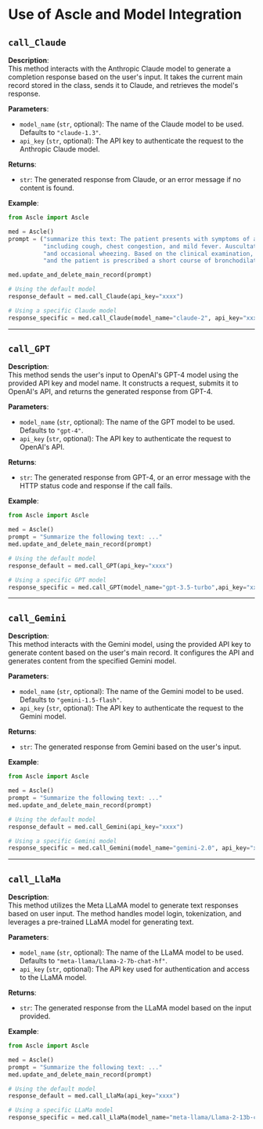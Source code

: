
# **Use of Ascle and Model Integration**
## `call_Claude`

**Description**:  
This method interacts with the Anthropic Claude model to generate a completion response based on the user's input. It takes the current main record stored in the class, sends it to Claude, and retrieves the model's response.

**Parameters**:
- `model_name` (`str`, optional): The name of the Claude model to be used. Defaults to `"claude-1.3"`.
- `api_key` (`str`, optional): The API key to authenticate the request to the Anthropic Claude model.

**Returns**:
- `str`: The generated response from Claude, or an error message if no content is found.

**Example**:
```python
from Ascle import Ascle

med = Ascle()
prompt = ("summarize this text: The patient presents with symptoms of acute bronchitis, "
          "including cough, chest congestion, and mild fever. Auscultation reveals coarse breath sounds "
          "and occasional wheezing. Based on the clinical examination, a diagnosis of acute bronchitis is made, "
          "and the patient is prescribed a short course of bronchodilators and advised to rest and stay hydrated.")

med.update_and_delete_main_record(prompt)

# Using the default model
response_default = med.call_Claude(api_key="xxxx")

# Using a specific Claude model
response_specific = med.call_Claude(model_name="claude-2", api_key="xxxx")
```

---

## `call_GPT`

**Description**:  
This method sends the user's input to OpenAI's GPT-4 model using the provided API key and model name. It constructs a request, submits it to OpenAI's API, and returns the generated response from GPT-4.

**Parameters**:
- `model_name` (`str`, optional): The name of the GPT model to be used. Defaults to `"gpt-4"`.
- `api_key` (`str`, optional): The API key to authenticate the request to OpenAI's API.

**Returns**:
- `str`: The generated response from GPT-4, or an error message with the HTTP status code and response if the call fails.

**Example**:
```python
from Ascle import Ascle

med = Ascle()
prompt = "Summarize the following text: ..."
med.update_and_delete_main_record(prompt)

# Using the default model
response_default = med.call_GPT(api_key="xxxx")

# Using a specific GPT model
response_specific = med.call_GPT(model_name="gpt-3.5-turbo",api_key="xxxx")
```
---

## `call_Gemini`

**Description**:  
This method interacts with the Gemini model, using the provided API key to generate content based on the user's main record. It configures the API and generates content from the specified Gemini model.

**Parameters**:
- `model_name` (`str`, optional): The name of the Gemini model to be used. Defaults to `"gemini-1.5-flash"`.
- `api_key` (`str`, optional): The API key to authenticate the request to the Gemini model.

**Returns**:
- `str`: The generated response from Gemini based on the user's input.


**Example**:
```python
from Ascle import Ascle

med = Ascle()
prompt = "Summarize the following text: ..."
med.update_and_delete_main_record(prompt)

# Using the default model
response_default = med.call_Gemini(api_key="xxxx")

# Using a specific Gemini model
response_specific = med.call_Gemini(model_name="gemini-2.0", api_key="xxxx")
```

---

## `call_LlaMa`

**Description**:  
This method utilizes the Meta LLaMA model to generate text responses based on user input. The method handles model login, tokenization, and leverages a pre-trained LLaMA model for generating text.

**Parameters**:
- `model_name` (`str`, optional): The name of the LLaMA model to be used. Defaults to `"meta-llama/Llama-2-7b-chat-hf"`.
- `api_key` (`str`, optional): The API key used for authentication and access to the LLaMA model.

**Returns**:
- `str`: The generated response from the LLaMA model based on the input provided.

**Example**:
```python
from Ascle import Ascle

med = Ascle()
prompt = "Summarize the following text: ..."
med.update_and_delete_main_record(prompt)

# Using the default model
response_default = med.call_LlaMa(api_key="xxxx")

# Using a specific LLaMa model
response_specific = med.call_LlaMa(model_name="meta-llama/Llama-2-13b-chat-hf", api_key="xxxx")
```

```
